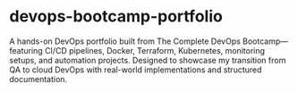# devops-bootcamp-portfolio
 A hands-on DevOps portfolio built from The Complete DevOps Bootcamp—featuring CI/CD pipelines, Docker, Terraform, Kubernetes, monitoring setups, and automation projects. Designed to showcase my transition from QA to cloud DevOps with real-world implementations and structured documentation.
